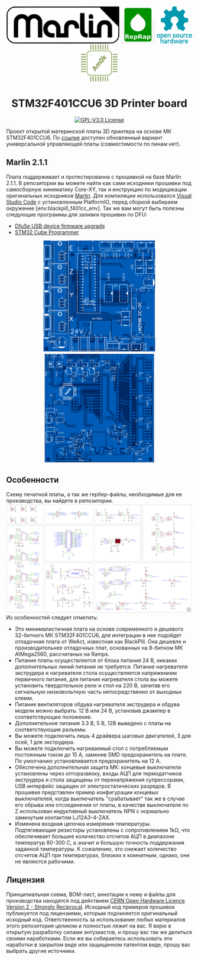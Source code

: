 <p align="center">
  <img src="images/marlin-old-250.png" height="100"/>
  <img src="images/RepRap.png" height="100"/>
  <img src="images/Open-source-hardware-logo.png" height="100"/>
  <img src="images/Am0k-logo.png" height="100"/>
</p>

<h1 align="center">STM32F401CCU6 3D Printer board</h1>

<p align="center">
    <a href="/LICENSE"><img alt="GPL-V3.0 License" src="https://img.shields.io/github/license/marlinfirmware/marlin.svg"></a>
</p>

Проект открытой материнской платы 3D принтера на основе МК STM32F401CCU6.
По <a href="https://github.com/Am0k-GIT/STM32F401CCU6_UNI">ссылке</a> доступен обновленный вариант универсальной управляющей платы (совместимости по пинам нет).

## Marlin 2.1.1

Плата поддерживает и протестированна с прошивкой на базе Marlin 2.1.1. В репозитории вы можете найти как сами исходники прошивки под самосборную кинематику Core-XY, так и инструкцию по модицикации оригинальных исходников <a href="https://marlinfw.org/meta/download/Marlin">Marlin</a>. Для компиляции использовался <a href="https://code.visualstudio.com">Visual Studio Code</a> с установленным PlatformIO, перед сборкой выбираем окружение [env:blackpill_f401cc_env]. Так же вам могут быть полезны следующие программы для заливки прошивки по DFU:
 * <a href="https://www.st.com/en/development-tools/stsw-stm32080.html">DfuSe USB device firmware upgrade</a>
 * <a href="https://www.st.com/en/development-tools/stm32cubeprog.html">STM32 Cube Programmer</a>

<p align="center">
  <img src="images/board_top.png" height="300"/>
  <img src="images/board_bottom.png" height="300"/>
</p>

## Особенности

Схему печатной платы, а так же гербер-файлы, необходимые для ее производства, вы найдете в репозитории.
<img src="images/Schematic_Marlin_STM30F401CCU6_main.png"/>
Из особенностей следует отметить:
- Это минималистичная плата на основе современного и дешевого 32-битного МК STM32F401CCU6, для интеграции в нее подойдет
отладочная плата от WeAct, известная как BlackPill. Она дешевле и производительнее отладочных плат, основанных на
8-битном МК AtMega2560, рассчитаных на Ramps.
- Питание платы осуществляется от блока питания 24 В, никаких дополнительных линий питания не требуется. Питание нагревателя
экструдера и нагревателя стола осуществляется напряжением первичного питания, для питания нагревателя стола вы можете
установить твердотельное реле и стол на 220 В, запитав его сигнальную низковольтную часть непосредственно от выходных клемм.
- Питание вентиляторов обдува нагревателя экструдера и обдува модели можно выбрать: 12 В или 24 В, установив джампер в соответствующее положение.
- Дополнительное питания 3.3 В, 5 В, 12В выведено с платы на соответствующие разъемы.
- Вы можете подключить лишь 4 драйвера шаговых двигателей, 3 для осей, 1 для экструдера.
- Вы можете подключить нагреваемый стол с потребляемым постоянным током до 15 А, заменив SMD предохранитель на плате.
По умолчанию установливается предохранитель на 12 А.
- Обеспечена дополнительная защита МК: концевые выключатели установлены через опторазвязку, входы АЦП для термодатчиков экструдера и стола защищены от перенапряжения супрессорами, USB интерфейс защищен от электростатических разрядов. В прошивке представлен пример конфигурации концевых выключателей, когда выключатель "срабатывает" так же в случае его обрыва или отсоединения от платы, в качестве выключателя по Z использован индуктивный выключатель NPN с нормально замкнутым контактом LJ12A3-4-ZAX.
- Изменена входная цепочка измерения температуры. Подтягивающие резисторы установлены с сопротивлением 1kΩ, что обеспечивает большее количество отсчетов АЦП в диапазоне температур 80-300 C, а значит и большую точность поддержания заданной температуры.
К сожалению, это снижает количество отсчетов АЦП при температурах, близких к комнатным, однако, они не являются рабочими.

## Лицензия

Принципиальная схема, BOM-лист, аннотации к нему и файлы для производства находятся под действием [CERN Open Hardware Licence Version 2 - Strongly Reciprocal](/LICENSE.txt). Исходный код примеров прошивок публикуется под лицензиями, которым подчиняется оригинальный исходный код. Ответственность за использование любых материалов этого репозитория целиком и полностью лежит на вас. Я верю в открытую разработку силами энтузиастов, и прошу вас так же делиться своими наработками. Если же вы собираетесь использовать эти наработки в закрытом виде или защищенном патентом виде, прошу вас выбрать другие источники.